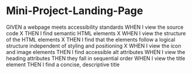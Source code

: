 # Mini-Project-Landing-Page
GIVEN a webpage meets accessibility standards
WHEN I view the source code X
THEN I find semantic HTML elements X
WHEN I view the structure of the HTML elements X
THEN I find that the elements follow a logical structure independent of styling and positioning X
WHEN I view the icon and image elements
THEN I find accessible alt attributes
WHEN I view the heading attributes
THEN they fall in sequential order
WHEN I view the title element
THEN I find a concise, descriptive title
